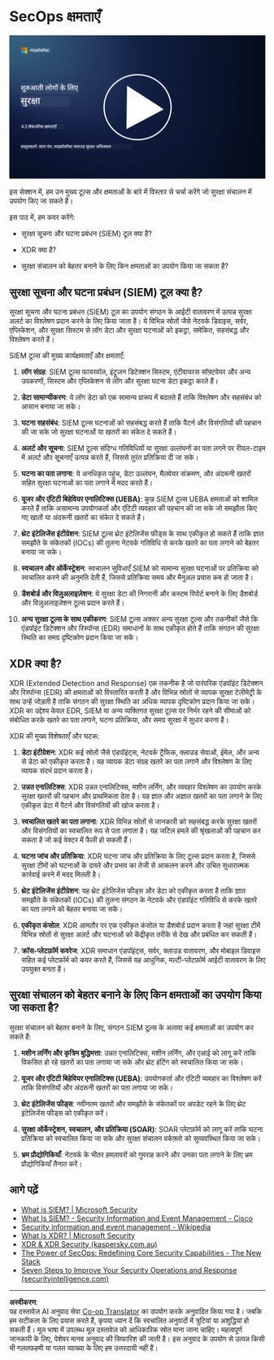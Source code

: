 <!--
CO_OP_TRANSLATOR_METADATA:
{
  "original_hash": "553eb694c89f1caca0694e8d8ab89e0e",
  "translation_date": "2025-09-03T18:49:45+00:00",
  "source_file": "4.3 SecOps capabilities.md",
  "language_code": "hi"
}
-->
# SecOps क्षमताएँ

[![वीडियो देखें](../../translated_images/4-3_placeholder.e6e2ff578a715178985449c7f550e382f9b199847b709653a5e0af6145a8e82f.hi.png)](https://learn-video.azurefd.net/vod/player?id=bdbc1c7c-307b-4519-b8ad-b142434c0461)

इस सेक्शन में, हम उन मुख्य टूल्स और क्षमताओं के बारे में विस्तार से चर्चा करेंगे जो सुरक्षा संचालन में उपयोग किए जा सकते हैं।

इस पाठ में, हम कवर करेंगे:

- सुरक्षा सूचना और घटना प्रबंधन (SIEM) टूल क्या है?

- XDR क्या है?

- सुरक्षा संचालन को बेहतर बनाने के लिए किन क्षमताओं का उपयोग किया जा सकता है?

## सुरक्षा सूचना और घटना प्रबंधन (SIEM) टूल क्या है?

सुरक्षा सूचना और घटना प्रबंधन (SIEM) टूल का उपयोग संगठन के आईटी वातावरण में उत्पन्न सुरक्षा अलर्ट का विश्लेषण प्रदान करने के लिए किया जाता है। ये विभिन्न स्रोतों जैसे नेटवर्क डिवाइस, सर्वर, एप्लिकेशन, और सुरक्षा सिस्टम से लॉग डेटा और सुरक्षा घटनाओं को इकट्ठा, समेकित, सहसंबद्ध और विश्लेषण करते हैं।

SIEM टूल्स की मुख्य कार्यक्षमताएँ और क्षमताएँ:

1. **लॉग संग्रह**: SIEM टूल्स फायरवॉल, इंट्रूज़न डिटेक्शन सिस्टम, एंटीवायरस सॉफ़्टवेयर और अन्य उपकरणों, सिस्टम और एप्लिकेशन से लॉग और सुरक्षा घटना डेटा इकट्ठा करते हैं।

2. **डेटा सामान्यीकरण**: ये लॉग डेटा को एक सामान्य प्रारूप में बदलते हैं ताकि विश्लेषण और सहसंबंध को आसान बनाया जा सके।

3. **घटना सहसंबंध**: SIEM टूल्स घटनाओं को सहसंबद्ध करते हैं ताकि पैटर्न और विसंगतियों की पहचान की जा सके जो सुरक्षा घटनाओं या खतरों का संकेत दे सकते हैं।

4. **अलर्ट और सूचना**: SIEM टूल्स संदिग्ध गतिविधियों या सुरक्षा उल्लंघनों का पता लगने पर रीयल-टाइम में अलर्ट और सूचनाएँ उत्पन्न करते हैं, जिससे तुरंत प्रतिक्रिया दी जा सके।

5. **घटना का पता लगाना**: ये अनधिकृत पहुंच, डेटा उल्लंघन, मैलवेयर संक्रमण, और अंदरूनी खतरों सहित सुरक्षा घटनाओं का पता लगाने में मदद करते हैं।

6. **यूजर और एंटिटी बिहेवियर एनालिटिक्स (UEBA)**: कुछ SIEM टूल्स UEBA क्षमताओं को शामिल करते हैं ताकि असामान्य उपयोगकर्ता और एंटिटी व्यवहार की पहचान की जा सके जो समझौता किए गए खातों या अंदरूनी खतरों का संकेत दे सकते हैं।

7. **थ्रेट इंटेलिजेंस इंटीग्रेशन**: SIEM टूल्स थ्रेट इंटेलिजेंस फीड्स के साथ एकीकृत हो सकते हैं ताकि ज्ञात समझौते के संकेतकों (IOCs) की तुलना नेटवर्क गतिविधि से करके खतरे का पता लगाने को बेहतर बनाया जा सके।

8. **स्वचालन और ऑर्केस्ट्रेशन**: स्वचालन सुविधाएँ SIEM को सामान्य सुरक्षा घटनाओं पर प्रतिक्रिया को स्वचालित करने की अनुमति देती हैं, जिससे प्रतिक्रिया समय और मैनुअल प्रयास कम हो जाता है।

9. **डैशबोर्ड और विज़ुअलाइज़ेशन**: ये सुरक्षा डेटा की निगरानी और कस्टम रिपोर्ट बनाने के लिए डैशबोर्ड और विज़ुअलाइज़ेशन टूल्स प्रदान करते हैं।

10. **अन्य सुरक्षा टूल्स के साथ एकीकरण**: SIEM टूल्स अक्सर अन्य सुरक्षा टूल्स और तकनीकों जैसे कि एंडपॉइंट डिटेक्शन और रिस्पॉन्स (EDR) समाधानों के साथ एकीकृत होते हैं ताकि संगठन की सुरक्षा स्थिति का समग्र दृष्टिकोण प्रदान किया जा सके।

## XDR क्या है?

XDR (Extended Detection and Response) एक तकनीक है जो पारंपरिक एंडपॉइंट डिटेक्शन और रिस्पॉन्स (EDR) की क्षमताओं को विस्तारित करती है और विभिन्न स्रोतों से व्यापक सुरक्षा टेलीमेट्री के साथ उन्हें जोड़ती है ताकि संगठन की सुरक्षा स्थिति का अधिक व्यापक दृष्टिकोण प्रदान किया जा सके। XDR का उद्देश्य केवल EDR, SIEM या अन्य व्यक्तिगत सुरक्षा टूल्स पर निर्भर रहने की सीमाओं को संबोधित करके खतरे का पता लगाने, घटना प्रतिक्रिया, और समग्र सुरक्षा में सुधार करना है।

XDR की मुख्य विशेषताएँ और घटक:

1. **डेटा इंटीग्रेशन**: XDR कई स्रोतों जैसे एंडपॉइंट्स, नेटवर्क ट्रैफिक, क्लाउड सेवाओं, ईमेल, और अन्य से डेटा को एकीकृत करता है। यह व्यापक डेटा संग्रह खतरे का पता लगाने और विश्लेषण के लिए व्यापक संदर्भ प्रदान करता है।

2. **उन्नत एनालिटिक्स**: XDR उन्नत एनालिटिक्स, मशीन लर्निंग, और व्यवहार विश्लेषण का उपयोग करके सुरक्षा खतरों की पहचान और प्राथमिकता देता है। यह ज्ञात और अज्ञात खतरों का पता लगाने के लिए एकीकृत डेटा में पैटर्न और विसंगतियों की खोज करता है।

3. **स्वचालित खतरे का पता लगाना**: XDR विभिन्न स्रोतों से जानकारी को सहसंबद्ध करके सुरक्षा खतरों और विसंगतियों का स्वचालित रूप से पता लगाता है। यह जटिल हमले की श्रृंखलाओं की पहचान कर सकता है जो कई वेक्टर में फैली हो सकती हैं।

4. **घटना जांच और प्रतिक्रिया**: XDR घटना जांच और प्रतिक्रिया के लिए टूल्स प्रदान करता है, जिससे सुरक्षा टीमों को घटनाओं के दायरे और प्रभाव का तेजी से आकलन करने और उचित सुधारात्मक कार्रवाई करने में मदद मिलती है।

5. **थ्रेट इंटेलिजेंस इंटीग्रेशन**: यह थ्रेट इंटेलिजेंस फीड्स और डेटा को एकीकृत करता है ताकि ज्ञात समझौते के संकेतकों (IOCs) की तुलना संगठन के नेटवर्क और एंडपॉइंट गतिविधि से करके खतरे का पता लगाने को बेहतर बनाया जा सके।

6. **एकीकृत कंसोल**: XDR आमतौर पर एक एकीकृत कंसोल या डैशबोर्ड प्रदान करता है जहां सुरक्षा टीमें विभिन्न स्रोतों से सुरक्षा अलर्ट और घटनाओं को केंद्रीकृत तरीके से देख और प्रबंधित कर सकती हैं।

7. **क्रॉस-प्लेटफ़ॉर्म कवरेज**: XDR समाधान एंडपॉइंट्स, सर्वर, क्लाउड वातावरण, और मोबाइल डिवाइस सहित कई प्लेटफ़ॉर्म को कवर करते हैं, जिससे यह आधुनिक, मल्टी-प्लेटफ़ॉर्म आईटी वातावरण के लिए उपयुक्त बनता है।

## सुरक्षा संचालन को बेहतर बनाने के लिए किन क्षमताओं का उपयोग किया जा सकता है?

सुरक्षा संचालन को बेहतर बनाने के लिए, संगठन SIEM टूल्स के अलावा कई क्षमताओं का उपयोग कर सकते हैं:

1. **मशीन लर्निंग और कृत्रिम बुद्धिमत्ता**: उन्नत एनालिटिक्स, मशीन लर्निंग, और एआई को लागू करें ताकि विकसित हो रहे खतरों का पता लगाया जा सके और थ्रेट हंटिंग को स्वचालित किया जा सके।

2. **यूजर और एंटिटी बिहेवियर एनालिटिक्स (UEBA)**: उपयोगकर्ता और एंटिटी व्यवहार का विश्लेषण करें ताकि विसंगतियों और अंदरूनी खतरों का पता लगाया जा सके।

3. **थ्रेट इंटेलिजेंस फीड्स**: नवीनतम खतरों और समझौते के संकेतकों पर अपडेट रहने के लिए थ्रेट इंटेलिजेंस फीड्स को एकीकृत करें।

4. **सुरक्षा ऑर्केस्ट्रेशन, स्वचालन, और प्रतिक्रिया (SOAR)**: SOAR प्लेटफ़ॉर्म को लागू करें ताकि घटना प्रतिक्रिया को स्वचालित किया जा सके और सुरक्षा संचालन वर्कफ़्लो को सुव्यवस्थित किया जा सके।

5. **भ्रम प्रौद्योगिकियाँ**: नेटवर्क के भीतर हमलावरों को गुमराह करने और उनका पता लगाने के लिए भ्रम प्रौद्योगिकियाँ तैनात करें।

## आगे पढ़ें

- [What is SIEM? | Microsoft Security](https://www.microsoft.com/security/business/security-101/what-is-siem?WT.mc_id=academic-96948-sayoung)
- [What Is SIEM? - Security Information and Event Management - Cisco](https://www.cisco.com/c/en/us/products/security/what-is-siem.html)
- [Security information and event management - Wikipedia](https://en.wikipedia.org/wiki/Security_information_and_event_management)
- [What Is XDR? | Microsoft Security](https://www.microsoft.com/security/business/security-101/what-is-xdr?WT.mc_id=academic-96948-sayoung)
- [XDR & XDR Security (kaspersky.com.au)](https://www.kaspersky.com.au/resource-center/definitions/what-is-xdr)
- [The Power of SecOps: Redefining Core Security Capabilities - The New Stack](https://thenewstack.io/the-power-of-secops-redefining-core-security-capabilities/)
- [Seven Steps to Improve Your Security Operations and Response (securityintelligence.com)](https://securityintelligence.com/seven-steps-to-improve-your-security-operations-and-response/)

---

**अस्वीकरण**:  
यह दस्तावेज़ AI अनुवाद सेवा [Co-op Translator](https://github.com/Azure/co-op-translator) का उपयोग करके अनुवादित किया गया है। जबकि हम सटीकता के लिए प्रयास करते हैं, कृपया ध्यान दें कि स्वचालित अनुवादों में त्रुटियां या अशुद्धियां हो सकती हैं। मूल भाषा में उपलब्ध मूल दस्तावेज़ को आधिकारिक स्रोत माना जाना चाहिए। महत्वपूर्ण जानकारी के लिए, पेशेवर मानव अनुवाद की सिफारिश की जाती है। इस अनुवाद के उपयोग से उत्पन्न किसी भी गलतफहमी या गलत व्याख्या के लिए हम उत्तरदायी नहीं हैं।
